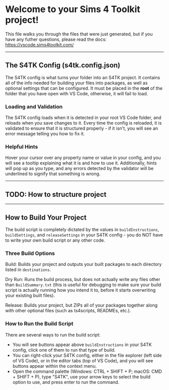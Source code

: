 # Welcome to your Sims 4 Toolkit project!

This file walks you through the files that were just generated, but if you have
any futher questions, please read the docs: https://vscode.sims4toolkit.com/

--------------------------------------------------------------------------------

## The S4TK Config (s4tk.config.json)

The S4TK config is what turns your folder into an S4TK project. It contains all
of the info needed for building your files into packages, as well as optional
settings that can be configured. It must be placed in the **root** of the folder
that you have open with VS Code, otherwise, it will fail to load.

### Loading and Validation

The S4TK config loads when it is detected in your root VS Code folder, and
reloads when you save changes to it. Every time the config is reloaded, it is
validated to ensure that it is structured properly - if it isn't, you will see
an error message telling you how to fix it.

### Helpful Hints

Hover your cursor over any property name or value in your config, and you will
see a tooltip explaining what it is and how to use it. Additionally, hints will
pop up as you type, and any errors detected by the validator will be underlined
to signify that something is wrong.

--------------------------------------------------------------------------------

## TODO: How to structure project

--------------------------------------------------------------------------------

## How to Build Your Project

The build script is completely dictated by the values in `buildInstructions`,
`buildSettings`, and `releaseSettings` in your S4TK config - you do NOT have to
write your own build script or any other code.

### Three Build Options

Build: Builds your project and outputs your built packages to each directory
  listed in `destinations`.

Dry Run: Runs the build process, but does not actually write any files other
  than `BuildSummary.txt` (this is useful for debugging to make sure your build
  script is actually running how you intend it to, before it starts overwriting
  your existing built files).

Release: Builds your project, but ZIPs all of your packages together along
  with other optional files (such as ts4scripts, READMEs, etc.).

### How to Run the Build Script

There are several ways to run the build script:
- You will see buttons appear above `buildInstructions` in your S4TK config,
  click one of them to run that type of build.
- You can right-click your S4TK config, either in the file explorer (left side
  of VS Code), or in the editor tabs (top of VS Code), and you will see buttons
  appear within the context menu.
- Open the command palette (Windows: CTRL + SHIFT + P; macOS: CMD + SHIFT + P),
  type "S4TK", use your arrow keys to select the build option to use, and press
  enter to run the command.
